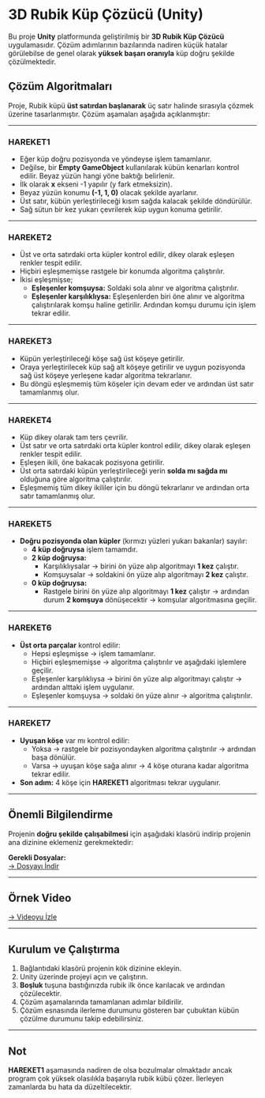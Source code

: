 # 3D Rubik Küp Çözücü (Unity)

Bu proje **Unity** platformunda geliştirilmiş bir **3D Rubik Küp Çözücü** uygulamasıdır. Çözüm adımlarının bazılarında nadiren küçük hatalar görülebilse de genel olarak **yüksek başarı oranıyla** küp doğru şekilde çözülmektedir.

## Çözüm Algoritmaları

Proje, Rubik küpü **üst satırdan başlanarak** üç satır halinde sırasıyla çözmek üzerine tasarlanmıştır. Çözüm aşamaları aşağıda açıklanmıştır:

---

### HAREKET1

- Eğer küp doğru pozisyonda ve yöndeyse işlem tamamlanır.
- Değilse, bir **Empty GameObject** kullanılarak kübün kenarları kontrol edilir. Beyaz yüzün hangi yöne baktığı belirlenir.
- İlk olarak **x** ekseni -1 yapılır (y fark etmeksizin).
- Beyaz yüzün konumu **(-1, 1, 0)** olacak şekilde ayarlanır.
- Üst satır, kübün yerleştirileceği kısım sağda kalacak şekilde döndürülür.
- Sağ sütun bir kez yukarı çevrilerek küp uygun konuma getirilir.

---

### HAREKET2

- Üst ve orta satırdaki orta küpler kontrol edilir, dikey olarak eşleşen renkler tespit edilir.
- Hiçbiri eşleşmemişse rastgele bir konumda algoritma çalıştırılır.
- İkisi eşleşmişse;
  - **Eşleşenler komşuysa:** Soldaki sola alınır ve algoritma çalıştırılır.
  - **Eşleşenler karşılıklıysa:** Eşleşenlerden biri öne alınır ve algoritma çalıştırılarak komşu haline getirilir. Ardından komşu durumu için işlem tekrar edilir.

---

### HAREKET3

- Küpün yerleştirileceği köşe sağ üst köşeye getirilir.
- Oraya yerleştirilecek küp sağ alt köşeye getirilir ve uygun pozisyonda sağ üst köşeye yerleşene kadar algoritma tekrarlanır.
- Bu döngü eşleşmemiş tüm köşeler için devam eder ve ardından üst satır tamamlanmış olur.

---

### HAREKET4

- Küp dikey olarak tam ters çevrilir.
- Üst satır ve orta satırdaki orta küpler kontrol edilir, dikey olarak eşleşen renkler tespit edilir.
- Eşleşen ikili, öne bakacak pozisyona getirilir.
- Üst orta satırdaki küpün yerleştirileceği yerin **solda mı sağda mı** olduğuna göre algoritma çalıştırılır.
- Eşleşmemiş tüm dikey ikililer için bu döngü tekrarlanır ve ardından orta satır tamamlanmış olur.

---

### HAREKET5

- **Doğru pozisyonda olan küpler** (kırmızı yüzleri yukarı bakanlar) sayılır:
  - **4 küp doğruysa** işlem tamamdır.
  - **2 küp doğruysa:**
    - Karşılıklıysalar → birini ön yüze alıp algoritmayı **1 kez** çalıştır.
    - Komşuysalar → soldakini ön yüze alıp algoritmayı **2 kez** çalıştır.
  - **0 küp doğruysa:**
    - Rastgele birini ön yüze alıp algoritmayı **1 kez** çalıştır → ardından durum **2 komşuya** dönüşecektir → komşular algoritmasına geçilir.

---

### HAREKET6

- **Üst orta parçalar** kontrol edilir:
  - Hepsi eşleşmişse → işlem tamamlanır.
  - Hiçbiri eşleşmemişse → algoritma çalıştırılır ve aşağıdaki işlemlere geçilir.
  - Eşleşenler karşılıklıysa → birini ön yüze alıp algoritmayı çalıştır → ardından alttaki işlem uygulanır.
  - Eşleşenler komşuysa → soldaki ön yüze alınır → algoritma çalıştırılır.

---

### HAREKET7

- **Uyuşan köşe** var mı kontrol edilir:
  - Yoksa → rastgele bir pozisyondayken algoritma çalıştırılır → ardından başa dönülür.
  - Varsa → uyuşan köşe sağa alınır → 4 köşe oturana kadar algoritma tekrar edilir.
- **Son adım:** 4 köşe için **HAREKET1** algoritması tekrar uygulanır.

---

## Önemli Bilgilendirme

Projenin **doğru şekilde çalışabilmesi** için aşağıdaki klasörü indirip projenin ana dizinine eklemeniz gerekmektedir:

**Gerekli Dosyalar:**  
[→ Dosyayı İndir](https://drive.google.com/drive/folders/15iPpTxV7x-MSgYt93GHXABTFbx3EUJyw?usp=sharing)

---

## Örnek Video

[→ Videoyu İzle](https://drive.google.com/file/d/1_QgYbjC7JB_KD7pdaHs7JG2l-GxUKNNj/view?usp=sharing)

---

## Kurulum ve Çalıştırma

1. Bağlantıdaki klasörü projenin kök dizinine ekleyin.
2. Unity üzerinde projeyi açın ve çalıştırın.
3. **Boşluk** tuşuna bastığınızda rubik ilk önce karılacak ve ardından çözülecektir.
4. Çözüm aşamalarında tamamlanan adımlar bildirilir.
5. Çözüm esnasında ilerleme durumunu gösteren bar çubuktan kübün çözülme durumunu takip edebilirsiniz.

---

## Not

**HAREKET1** aşamasında nadiren de olsa bozulmalar olmaktadır ancak program çok yüksek olasılıkla başarıyla rubik kübü çözer. İlerleyen zamanlarda bu hata da düzeltilecektir.
